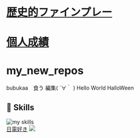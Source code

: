 # <a href="https://www.youtube.com/watch?v=Rxagj5bLpG0">歴史的ファインプレー</a>
# <a href="https://baseball.omyutech.com/playerTop.action?playerId=2482272">個人成績</a>
# my_new_repos
bubukaa　食う
編集( ´∀｀ )
Hello World
HalloWeen


<!-- 3. 好きな技術スタックに変更 -->
<!-- ライトモート：theme=light, ダークモート：theme=dark -->
<!-- アイコンの選択肢一覧：https://arc.net/l/quote/zizyykfh -->
## 🌱 Skills
<img alt="my skills" src="https://skillicons.dev/icons?theme=dark&perline=7&i=html,css,js,apple,azure,blender,figma,python,cs,discord,dotnet,eclipse,github,git,instagram,unity,visualstudio,vscode,gcp" />
<br>
<a href="https://www.jec.ac.jp/">日電好き</a>
<img src="https://www.jec.ac.jp/wp-content/themes/jec/assets/img/course/it/jy/img004.jpg">
